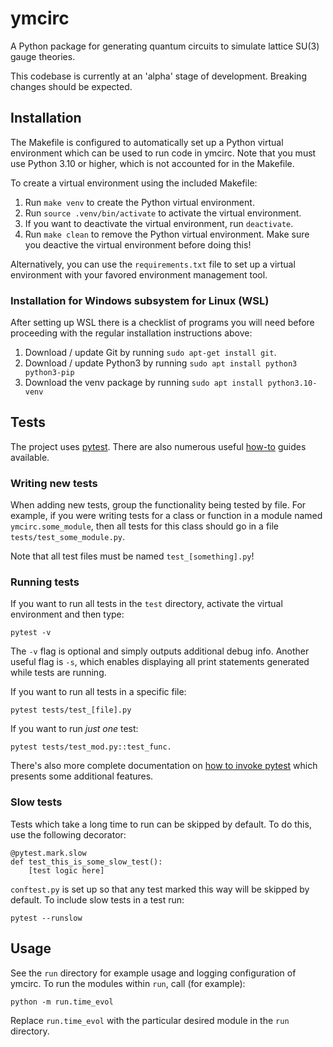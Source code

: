 # ymcirc
A Python package for generating quantum circuits to simulate lattice SU(3) gauge theories.

This codebase is currently at an 'alpha' stage of development. Breaking changes should be expected.

## Installation
The Makefile is configured to automatically set up a Python virtual environment which can be used to run code in ymcirc. Note that you must use Python 3.10 or higher, which is not accounted for in the Makefile.

To create a virtual environment using the included Makefile:

1. Run `make venv` to create the Python virtual environment.
2. Run `source .venv/bin/activate` to activate the virtual environment.
3. If you want to deactivate the virtual environment, run `deactivate`.
4. Run `make clean` to remove the Python virtual environment. Make sure you deactive the virtual environment before doing this!

Alternatively, you can use the `requirements.txt` file to set up a virtual environment with your favored environment management tool.

### Installation for Windows subsystem for Linux (WSL)
After setting up WSL there is a checklist of programs you will need before proceeding with the regular installation instructions above:

1. Download / update Git by running `sudo apt-get install git`.
2. Download / update Python3 by running `sudo apt install python3 python3-pip`
3. Download the venv package by running `sudo apt install python3.10-venv`

## Tests
The project uses [pytest](https://docs.pytest.org/en/stable/).
There are also numerous useful [how-to](https://docs.pytest.org/en/stable/how-to/index.html#how-to) guides available.

### Writing new tests
When adding new tests, group the functionality being tested by file. For example, if you were writing tests for a class or function in a module named `ymcirc.some_module`, then all tests for this class should go in a file `tests/test_some_module.py`.

Note that all test files must be named `test_[something].py`!

### Running tests
If you want to run all tests in the `test` directory, activate the virtual environment and then type:
```
pytest -v
```
The `-v` flag is optional and simply outputs additional debug info. Another useful flag is `-s`, which enables displaying all print statements generated while tests are running.

If you want to run all tests in a specific file:
```
pytest tests/test_[file].py
```

If you want to run *just one* test:
```
pytest tests/test_mod.py::test_func.
```

There's also more complete documentation on [how to invoke pytest](https://docs.pytest.org/en/stable/how-to/usage.html) which presents some additional features.

### Slow tests
Tests which take a long time to run can be skipped by default. To do this, use the following decorator:
```
@pytest.mark.slow
def test_this_is_some_slow_test():
    [test logic here]
```

`conftest.py` is set up so that any test marked this way will be skipped by default. To include slow tests in a test run:
```
pytest --runslow
```

## Usage
See the `run` directory for example usage and logging configuration of ymcirc. To run the modules within `run`, call (for example):
```
python -m run.time_evol
```
Replace `run.time_evol` with the particular desired module in the `run` directory.
